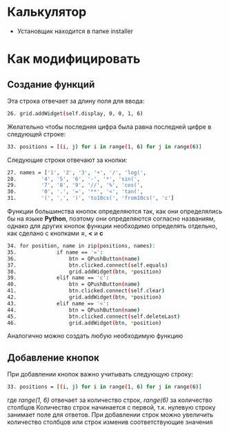# Калькулятор

* Установщик находится в папке installer

# Как модифицировать
## Создание функций
Эта строка отвечает за длину поля для ввода: 
```bash
26. grid.addWidget(self.display, 0, 0, 1, 6)
```
Желательно чтобы последняя цифра была равна последней цифре в следующей строке:
```bash
33. positions = [(i, j) for i in range(1, 6) for j in range(6)] 
``` 
Следующие строки отвечают за кнопки:
```bash
27. names = ['1', '2', '3', '+', '/', 'log(',
28.        '4', '5', '6', '-', '*', 'sin(',
29.        '7', '8', '9', '//', '%', 'cos(',
30.        '0', '.', '=', '**', '<', 'tan(',
31.        '(', ',', ')', 'to10cs(', 'from10cs(', 'c']
``` 
Функции большинства кнопок определяются так, как они определялись бы на языке **Python**, поэтому они определяются согласно названиям, однако для других кнопок функции необходимо определять отдельно, как сделано с кнопками **=**, **<** и **с**
```bash
34. for position, name in zip(positions, names):
35.             if name == '=':
36.                 btn = QPushButton(name)
37.                 btn.clicked.connect(self.equals)
38.                 grid.addWidget(btn, *position)
39.             elif name == 'c':
40.                 btn = QPushButton(name)
41.                 btn.clicked.connect(self.clear)
42.                 grid.addWidget(btn, *position)
43.             elif name == '<':
44.                 btn = QPushButton(name)
45.                 btn.clicked.connect(self.deleteLast)
46.                 grid.addWidget(btn, *position)
``` 
Аналогично можно создать любую необходимую функцию

## Добавление кнопок
При добавлении кнопок важно учитывать следующую строку:
```bash
33. positions = [(i, j) for i in range(1, 6) for j in range(6)] 
``` 
где *range(1, 6)* отвечает за количество строк, *range(6)* за количество столбцов
Количество строк начинается с первой, т.к. нулевую строку занимает поле для ответов.
При добавлении строк можно увеличить количество столбцов или строк изменив соответствующие значения